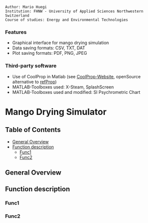 ```
Author: Mario Huegi
Institution: FHNW - University of Applied Sciences Northwestern Switzerland
Course of studies: Energy and Environmental Technologies
```

### Features
* Graphical interface for mango drying simulation
* Data saving formats: CSV, TXT, DAT
* Plot saving formats: PDF, PNG, JPEG

### Third-party software
* Use of CoolProp in Matlab (see [CoolProp-Website](http://www.coolprop.org/ "CoolProp-Website"), openSource alternative to [refProp](https://www.nist.gov/srd/refprop "refProp"))
* MATLAB-Toolboxes used: X-Steam, SplashScreen
* MATLAB-Toolboxes used and modified: SI Psychrometric Chart

# Mango Drying Simulator

## Table of Contents
* [General Overview](#general-overview)
* [Function description](#function-description)
  * [Func1](#func1)
  * [Func2](#func2)


## General Overview

## Function description
### Func1
### Func2